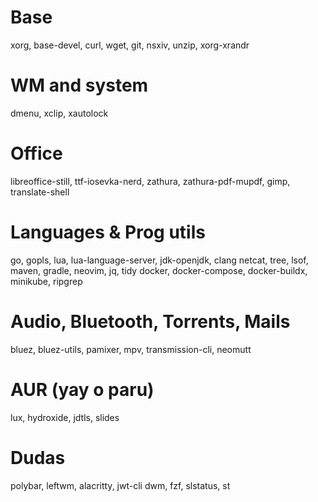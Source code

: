 # Base
xorg, base-devel, curl, wget, git, nsxiv, unzip, xorg-xrandr

# WM and system
dmenu, xclip, xautolock

# Office
libreoffice-still, ttf-iosevka-nerd, zathura, zathura-pdf-mupdf, gimp, translate-shell

# Languages & Prog utils
go, gopls, lua, lua-language-server, jdk-openjdk, clang
netcat, tree, lsof, maven, gradle, neovim, jq, tidy
docker, docker-compose, docker-buildx, minikube, ripgrep

# Audio, Bluetooth, Torrents, Mails
bluez, bluez-utils, pamixer, mpv, transmission-cli, neomutt

# AUR (yay o paru)
lux, hydroxide, jdtls, slides

# Dudas
polybar, leftwm, alacritty, jwt-cli
dwm, fzf, slstatus, st
